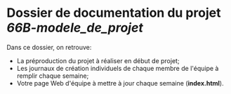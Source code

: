 # Dossier de documentation du projet *66B-modele_de_projet*

Dans ce dossier, on retrouve:

* La préproduction du projet à réaliser en début de projet;
* Les journaux de création individuels de chaque membre de l'équipe à remplir chaque semaine;
* Votre page Web d'équipe à mettre à jour chaque semaine (**index.html**).
